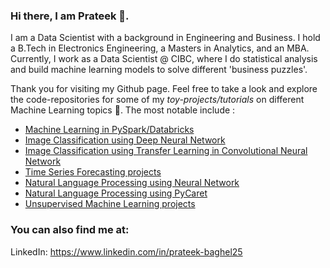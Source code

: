 ### Hi there, I am Prateek 👋.

I am a Data Scientist with a background in Engineering and Business. I hold a B.Tech in Electronics Engineering, a Masters in Analytics, and an MBA. Currently, I work as a Data Scientist @ CIBC, where I do statistical analysis and build machine learning models to solve different 'business puzzles'. 

Thank you for visiting my Github page. Feel free to take a look and explore the code-repositories for some of my *toy-projects/tutorials* on different Machine Learning topics 🙂. The most notable include :
- [Machine Learning in PySpark/Databricks](https://github.com/prateek025/ml-in-pyspark)
- [Image Classification using Deep Neural Network](https://github.com/prateek025/image-classification-nn)
- [Image Classification using Transfer Learning in Convolutional Neural Network](https://github.com/prateek025/transfer-learning-cnn)
- [Time Series Forecasting projects](https://github.com/prateek025/time-series-repo)
- [Natural Language Processing using Neural Network](https://github.com/prateek025/nlp-using-nn)
- [Natural Language Processing using PyCaret](https://github.com/prateek025/nlp-using-pycaret)
- [Unsupervised Machine Learning projects](https://github.com/prateek025/unsupervised-ml-repo)

### You can also find me at:
LinkedIn: https://www.linkedin.com/in/prateek-baghel25

<!--
**prateek025/prateek025** is a ✨ _special_ ✨ repository because its `README.md` (this file) appears on your GitHub profile.

Here are some ideas to get you started:

- 🔭 I’m currently working on ...
- 🌱 I’m currently learning ...
- 👯 I’m looking to collaborate on ...
- 🤔 I’m looking for help with ...
- 💬 Ask me about ...
- 📫 How to reach me: ...
- 😄 Pronouns: ...
- ⚡ Fun fact: ...
-->
